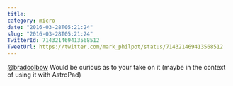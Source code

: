```yaml
---
title: 
category: micro
date: "2016-03-28T05:21:24"
slug: "2016-03-28T05:21:24"
TwitterId: 714321469413568512
TweetUrl: https://twitter.com/mark_philpot/status/714321469413568512
---
```


[@bradcolbow](https://twitter.com/bradcolbow) Would be curious as to your take
on it (maybe in the context of using it with AstroPad)
